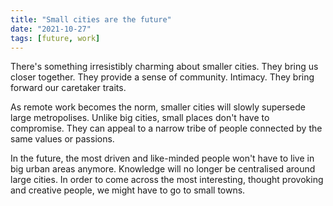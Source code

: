 ```yaml
---
title: "Small cities are the future"
date: "2021-10-27"
tags: [future, work]
---
```


There's something irresistibly charming about smaller cities. They bring us closer together. They provide a sense of community. Intimacy. They bring forward our caretaker traits.

As remote work becomes the norm, smaller cities will slowly supersede large metropolises. Unlike big cities, small places don't have to compromise. They can appeal to a narrow tribe of people connected by the same values or passions.

In the future, the most driven and like-minded people won't have to live in big urban areas anymore. Knowledge will no longer be centralised around large cities. In order to come across the most interesting, thought provoking and creative people, we might have to go to small towns.
